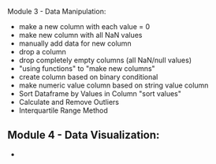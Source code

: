 Module 3 - Data Manipulation:
- make a new column with each value = 0
- make new column with all NaN values
- manually add data for new column
- drop a column
- drop completely empty columns (all NaN/null values)
- "using functions" to "make new columns"
- create column based on binary conditional
- make numeric value column based on string value column
- Sort Dataframe by Values in Column "sort values"
- Calculate and Remove Outliers
- Interquartile Range Method

Module 4 - Data Visualization:
- 
- 